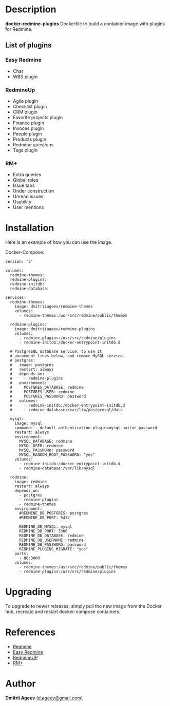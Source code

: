 # Description

**docker-redmine-plugins** Dockerfile to build a container image with plugins for Redmine.

## List of plugins

### Easy Redmine

 * Chat
 * WBS plugin

### RedmineUp

 * Agile plugin
 * Checklist plugin
 * CRM plugin
 * Favorite projects plugin
 * Finance plugin
 * Invoces plugin
 * People plugin
 * Products plugin
 * Redmine questions
 * Tags plugin

### RM+

 * Extra queries
 * Global roles
 * Issue tabs
 * Under construction
 * Unread issues
 * Usability
 * User mentions


# Installation

Here is an example of how you can use the image.

Docker-Compose:
```
version: '2'

volumes:
  redmine-themes:
  redmine-plugins:
  redmine-initdb:
  redmine-database:

services:
  redmine-themes:
    image: dmitriiageev/redmine-themes
    volumes:
      - redmine-themes:/usr/src/redmine/public/themes

  redmine-plugins:
    image: dmitriiageev/redmine-plugins
    volumes:
      - redmine-plugins:/usr/src/redmine/plugins
      - redmine-initdb:/docker-entrypoint-initdb.d

  # PostgreSQL database service, to use it
  # uncomment lines below, and remove MySQL service.
  # postgres:
  #   image: postgres
  #   restart: always
  #   depends_on:
  #     - redmine-plugins
  #   environment:
  #     POSTGRES_DATABASE: redmine
  #     POSTGRES_USER: redmine
  #     POSTGRES_PASSWORD: password
  #   volumes:
  #     - redmine-initdb:/docker-entrypoint-initdb.d
  #     - redmine-database:/var/lib/postgresql/data

  mysql:
    image: mysql
    command: --default-authentication-plugin=mysql_native_password
    restart: always
    environment:
      MYSQL_DATABASE: redmine
      MYSQL_USER: redmine
      MYSQL_PASSWORD: password
      MYSQL_RANDOM_ROOT_PASSWORD: "yes"
    volumes:
      - redmine-initdb:/docker-entrypoint-initdb.d
      - redmine-database:/var/lib/mysql

  redmine:
    image: redmine
    restart: always
    depends_on:
      - postgres
      - redmine-plugins
      - redmine-themes
    environment:
      #REDMINE_DB_POSTGRES: postgres
      #REDMINE_DB_PORT: 5432

      REDMINE_DB_MYSQL: mysql
      REDMINE_DB_PORT: 3306
      REDMINE_DB_DATABASE: redmine
      REDMINE_DB_USERNAME: redmine
      REDMINE_DB_PASSWORD: password
      REDMINE_PLUGINS_MIGRATE: "yes"
    ports:
      - 80:3000
    volumes:
      - redmine-themes:/usr/src/redmine/public/themes
      - redmine-plugins:/usr/src/redmine/plugins
```

# Upgrading

To upgrade to newer releases, simply pull the new image from the Docker hub, recreate and restart docker-compose containers.


# References

 * [Redmine](https://www.redmine.org)
 * [Easy Redmine](https://www.easyredmine.com)
 * [RedmineUP](https://www.redmineup.com)
 * [RM+](https://rmplus.pro)

# Author

 **Dmitrii Ageev** [(d.ageev@gmail.com)](mailto:d.ageev@gmail.com)

